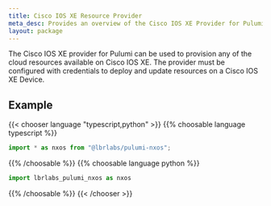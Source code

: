 ```yaml
---
title: Cisco IOS XE Resource Provider
meta_desc: Provides an overview of the Cisco IOS XE Provider for Pulumi.
layout: package
---
```


The Cisco IOS XE provider for Pulumi can be used to provision any of the cloud resources available on Cisco IOS XE.
The provider must be configured with credentials to deploy and update resources on a Cisco IOS XE Device.

## Example

{{< chooser language "typescript,python" >}}
{{% choosable language typescript %}}

```typescript
import * as nxos from "@lbrlabs/pulumi-nxos";
```

{{% /choosable %}}
{{% choosable language python %}}

```python
import lbrlabs_pulumi_nxos as nxos
```

{{% /choosable %}}
{{< /chooser >}}
